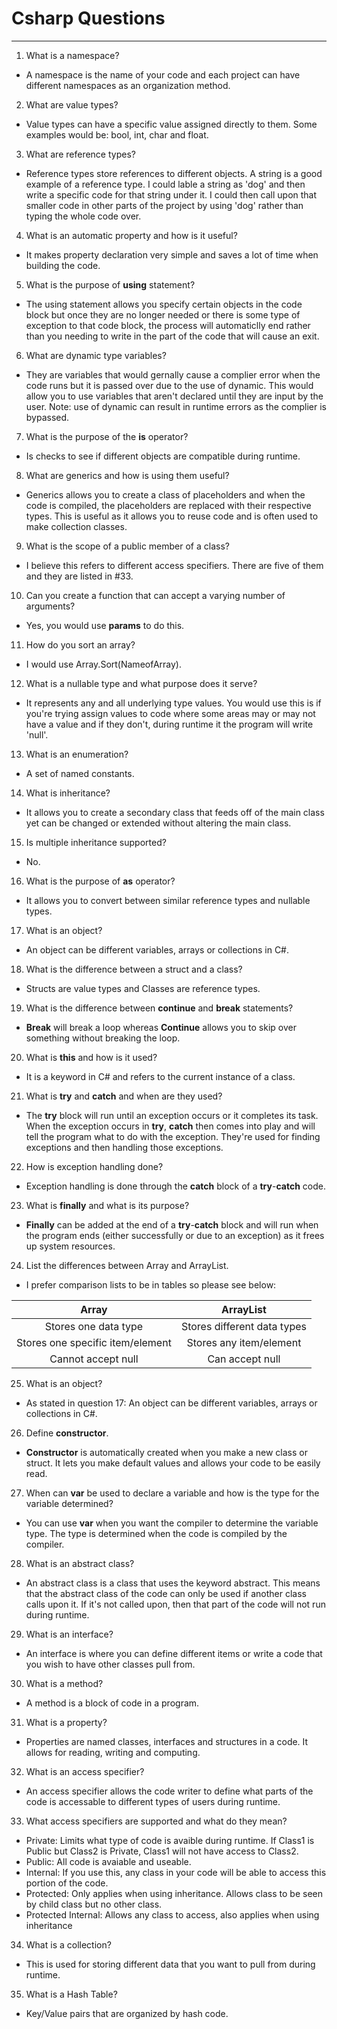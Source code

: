 # Csharp Questions
*****

1. What is a namespace?
  * A namespace is the name of your code and each project can have different namespaces as an organization method.
2. What are value types?
  * Value types can have a specific value assigned directly to them. Some examples would be: bool, int, char and float.
3.  What are reference types?
  * Reference types store references to different objects. A string is a good example of a reference type. I could lable a string as 'dog' and then write a specific code for that string under it. I could then call upon that smaller code in other parts of the project by using 'dog' rather than typing the whole code over.
4. What is an automatic property and how is it useful?
  * It makes property declaration very simple and saves a lot of time when building the code.
5. What is the purpose of **using** statement?
  * The using statement allows you specify certain objects in the code block but once they are no longer needed or there is some type of exception to that code block, the process will automaticlly end rather than you needing to write in the part of the code that will cause an exit.
6. What are dynamic type variables?
  * They are variables that would gernally cause a complier error when the code runs but it is passed over due to the use of dynamic. This would allow you to use variables that aren't declared until they are input by the user. Note: use of dynamic can result in runtime errors as the complier is bypassed.
7. What is the purpose of the **is** operator?
  * Is checks to see if different objects are compatible during runtime.
8. What are generics and how is using them useful?
  * Generics allows you to create a class of placeholders and when the code is compiled, the placeholders are replaced with their respective types. This is useful as it allows you to reuse code and is often used to make collection classes.
9. What is the scope of a public member of a class?
  * I believe this refers to different access specifiers. There are five of them and they are listed in #33.
10. Can you create a function that can accept a varying number of arguments?
  * Yes, you would use **params** to do this.
11. How do you sort an array?
  * I would use Array.Sort(NameofArray).
12. What is a nullable type and what purpose does it serve?
  * It represents any and all underlying type values. You would use this is if you're trying assign values to code where some areas may or may not have a value and if they don't, during runtime it the program will write 'null'.
13. What is an enumeration?
  * A set of named constants.
14. What is inheritance?
  * It allows you to create a secondary class that feeds off of the main class yet can be changed or extended without altering the main class.
15. Is multiple inheritance supported?
  * No.
16. What is the purpose of **as** operator?
  * It allows you to convert between similar reference types and nullable types.
17. What is an object?
  * An object can be different variables, arrays or collections in C#.
18. What is the difference between a struct and a class?
  * Structs are value types and Classes are reference types.
19. What is the difference between **continue** and **break** statements?
  * **Break** will break a loop whereas **Continue** allows you to skip over something without breaking the loop.
20. What is **this** and how is it used?
  * It is a keyword in C# and refers to the current instance of a class.
21. What is **try** and **catch** and when are they used?
  * The **try** block will run until an exception occurs or it completes its task. When the exception occurs in **try**, **catch** then comes into play and will tell the program what to do with the exception. They're used for finding exceptions and then handling those exceptions.
22. How is exception handling done?
  * Exception handling is done through the **catch** block of a **try**-**catch** code.
23. What is **finally** and what is its purpose?
  * **Finally** can be added at the end of a **try**-**catch** block and will run when the program ends (either successfully or due to an exception) as it frees up system resources.
24. List the differences between Array and ArrayList.
  * I prefer comparison lists to be in tables so please see below:

| Array        | ArrayList          |
| :-------------: |:-------------:|
| Stores one data type     | Stores different data types |
| Stores one specific item/element    | Stores any item/element      |
| Cannot accept null | Can accept null      |

25. What is an object?
  * As stated in question 17: An object can be different variables, arrays or collections in C#.
26. Define **constructor**.
  * **Constructor** is automatically created when you make a new class or struct. It lets you make default values and allows your code to be easily read.
27. When can **var** be used to declare a variable and how is the type for the variable determined?
  * You can use **var** when you want the compiler to determine the variable type. The type is determined when the code is compiled by the compiler.
28. What is an abstract class?
  * An abstract class is a class that uses the keyword abstract. This means that the abstract class of the code can only be used if another class calls upon it. If it's not called upon, then that part of the code will not run during runtime.
29. What is an interface?
  * An interface is where you can define different items or write a code that you wish to have other classes pull from.
30. What is a method?
  * A method is a block of code in a program.
31. What is a property?
  * Properties are named classes, interfaces and structures in a code. It allows for reading, writing and computing.
32. What is an access specifier?
  * An access specifier allows the code writer to define what parts of the code is accessable to different types of users during runtime.
33. What access specifiers are supported and what do they mean?
  * Private: Limits what type of code is avaible during runtime. If Class1 is Public but Class2 is Private, Class1 will not have access to Class2.
  * Public: All code is avaiable and useable.
  * Internal: If you use this, any class in your code will be able to access this portion of the code.
  * Protected: Only applies when using inheritance. Allows class to be seen by child class but no other class.
  * Protected Internal: Allows any class to access, also applies when using inheritance
34. What is a collection?
  * This is used for storing different data that you want to pull from during runtime.
35. What is a Hash Table?
  * Key/Value pairs that are organized by hash code.
